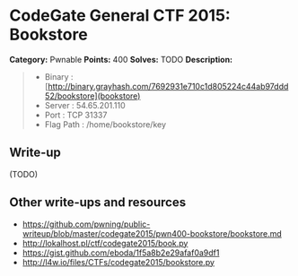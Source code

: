 # CodeGate General CTF 2015: Bookstore

**Category:** Pwnable
**Points:** 400
**Solves:** TODO
**Description:** 

> - Binary : [http://binary.grayhash.com/7692931e710c1d805224c44ab97ddd52/bookstore](bookstore)
> - Server : 54.65.201.110
> - Port : TCP 31337
> - Flag Path : /home/bookstore/key

## Write-up

(TODO)

## Other write-ups and resources

* <https://github.com/pwning/public-writeup/blob/master/codegate2015/pwn400-bookstore/bookstore.md>
* <http://lokalhost.pl/ctf/codegate2015/book.py>
* <https://gist.github.com/eboda/1f5a8b2e29afaf0a9df1>
* <http://l4w.io/files/CTFs/codegate2015/bookstore.py>
